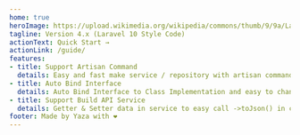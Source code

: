 ```yaml
---
home: true
heroImage: https://upload.wikimedia.org/wikipedia/commons/thumb/9/9a/Laravel.svg/985px-Laravel.svg.png
tagline: Version 4.x (Laravel 10 Style Code)
actionText: Quick Start →
actionLink: /guide/
features:
- title: Support Artisan Command
  details: Easy and fast make service / repository with artisan command
- title: Auto Bind Interface
  details: Auto Bind Interface to Class Implementation and easy to change new class implement
- title: Support Build API Service
  details: Getter & Setter data in service to easy call ->toJson() in controller
footer: Made by Yaza with ❤️
---
```

